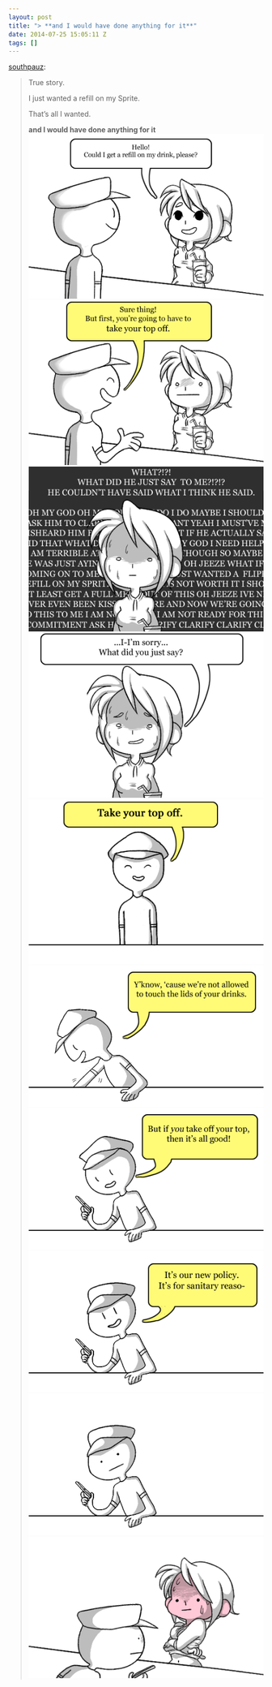 ```yaml
---
layout: post
title: "> **and I would have done anything for it**"
date: 2014-07-25 15:05:11 Z
tags: []
---
```

[southpauz](http://southpauz.tumblr.com/post/89130515024/true-story-i-just-wanted-a-refill-on-my):

> True story.
> 
> I just wanted a refill on my Sprite. 
> 
> That’s all I wanted.
> 
> **and I would have done anything for it**
![](/media/2014/07/92831424121_0.png)
![](/media/2014/07/92831424121_1.png)
![](/media/2014/07/92831424121_2.gif)
![](/media/2014/07/92831424121_3.png)
![](/media/2014/07/92831424121_4.png)
![](/media/2014/07/92831424121_5.gif)
![](/media/2014/07/92831424121_6.png)
![](/media/2014/07/92831424121_7.png)
![](/media/2014/07/92831424121_8.png)
![](/media/2014/07/92831424121_9.png)
